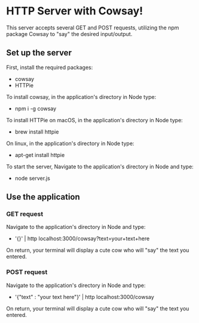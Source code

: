 # HTTP Server with Cowsay!

This server accepts several GET and POST requests, utilizing the npm package Cowsay to "say" the desired input/output.

## Set up the server

First, install the required packages:

- cowsay
- HTTPie

To install cowsay, in the application's directory in Node type:

- npm i -g cowsay

To install HTTPie on macOS, in the application's directory in Node type:

- brew install httpie

On linux, in the application's directory in Node type:

- apt-get install httpie

To start the server, Navigate to the application's directory in Node and type:

- node server.js

## Use the application

### GET request

Navigate to the application's directory in Node and type:

- '{}' | http localhost:3000/cowsay?text=your+text+here

On return, your terminal will display a cute cow who will "say" the text you entered.

### POST request

Navigate to the application's directory in Node and type:

- '{"text" : "your text here"}' | http localhost:3000/cowsay

On return, your terminal will display a cute cow who will "say" the text you entered.
